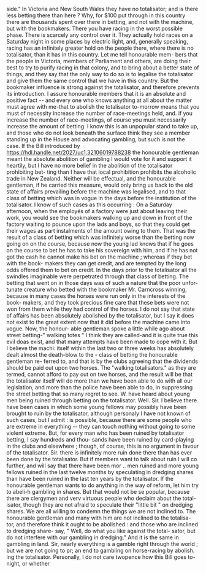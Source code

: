 side." In Victoria and New South Wales they have no totalisator; and is there less betting there than here ? Why, for $100 put through in this country there are thousands spent over there in betting, and not with the machine, but with the bookmakers. There you have racing in the worst possible phase. There is scarcely any control over it. They actually hold races on a Saturday night in some places by electric light, and, generally speaking, racing has an infinitely greater hold on the people there, where there is no totalisator, than it has in this country. Let me tell honourable mem- bers that the people in Victoria, members of Parliament and others, are doing their best to try to purify racing in that colony, and to bring about a better state of things, and they say that the only way to do so is to legalise the totalisator and give them the same control that we have in this country. But the bookmaker influence is strong against the totalisator, and therefore prevents its introduction. I assure honourable members that it is an absolute and positive fact -- and every one who knows anything at all about the matter must agree with me-that to abolish the totalisator to-morrow means that you must of necessity increase the number of race-meetings held, and. if you increase the number of race-meetings, of course you must necessarily increase the amount of betting. I know this is an unpopular stand to take up, and those who do not look beneath the surface think they see a member standing up in the House and advocating gambling, but such is not the case. If the Bill introduced by https://hdl.handle.net/2027/uc1.32106019788238 the honourable gentleman meant the absolute abolition of gambling I would vote for it and support it heartily, but I have no more belief in the abolition of the totalisator prohibiting bet- ting than I have that local prohibition prohibits the alcoholic trade in New Zealand. Neither will be effectual, and the honourable gentleman, if he carried this measure, would only bring us back to the old state of affairs prevailing before the machine was legalised, and to that class of betting which was in vogue in the days before the institution of the totalisator. I know of such cases as this occurring : On a Saturday afternoon, when the employés of a factory were just about leaving their work, you would see the bookmakers walking up and down in front of the factory waiting to pounce upon the lads and boys, so that they could get their wages as part instalments of the amount owing to them. That was the result of a class of betting which was infinitely worse than the betting now going on on the course, because now the young lad knows that if he goes on the course to bet he has to take his sovereign with him, and if he has not got the cash he cannot make his bet on the machine ; whereas if they bet with the book- makers they can get credit, and are tempted by the long odds offered them to bet on credit. In the days prior to the totalisator all the swindles imaginable were perpetrated through that class of betting. The betting that went on in those days was of such a nature that the poor unfor- tunate creature who betted with the bookmaker Mr. Carncross winning, because in many cases the horses were run only in the interests of the book- makers, and they took precious fine care that these bets were not won from them while they had control of the horses. I do not say that state of affairs has been absolutely abolished by the totalisator, but I say it does not exist to the great extent now that it did before the machine came into vogue. Now, the honour- able gentleman spoke a little while ago about street betting-" walking totes " I think they are called-and it is quite true this evil doas exist, and that many attempts have been made to cope with it. But I believe the machi: itself within the last two or three weeks has absolutely dealt almost the death-blow to the - class of betting the honourable gentleman re- ferred to, and that is by the clubs agreeing that the dividends should be paid out upon two horses. The "walking totalisators." as they are termed, cannot afford to pay out on twe horses, and the result will be that the totalisator itself will do more than we have been able to do with all our legislation, and more than the police have been able to do, in suppressing the street betting that so many regret to see. W. have heard about young men being ruined through betting on the totalisator. Well. Sir. I believe there have been cases in which some young fellows may possibly have been brought to ruin by the totalisator, although personaly I have not known of such cases, but I admit : is possible, because there are some people who are extreme in everything -- they can touch nothing without going to some violent extreme. But, for every man who has been ruined by totalisator betting, I say hundreds and thou- sands have been ruined by card-playing in the clubs and elsewhere ; though, of course, this is no argument in favour of the totalisator. Sir. there is infinitely more ruin done there than has ever been done by the totalisator. But if members want to talk about ruin I will co further, and will say that there have been mor .. men ruined and more young fellows ruined in the last twelve months by speculating in dredging shares than have been ruined in the last ten years by the totalisator. If the honourable gentleman wants to do anything in the way of reform, let him try to abeli-h gambling in shares. But that would not be se popular, because there are clergymen and verv virtuous people who declaim about the total- isator, though they are not afraid to speculate their "little bit " on dredging shares. We are all willing to condemn the things we are not inclined to. The honourable gentleman and many with him are not inclined to the totalisa- tor, and therefore think it ought to be abolished : and those who are inclined to dredging share- say, " Well, do what you like against the total- sator, but do not interfere with our gambling in dredging." And it is the same in gambling in land. Sir, nearly everything is a gamble right through the world ; but we are not going to pr; an end to gambling on horse-racing by abolish. ing the totalisator. Personally, I do not care twopence how this Bill goes to-night, or whether 